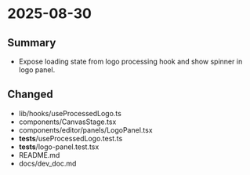 # 2025-08-30

## Summary
- Expose loading state from logo processing hook and show spinner in logo panel.

## Changed
- lib/hooks/useProcessedLogo.ts
- components/CanvasStage.tsx
- components/editor/panels/LogoPanel.tsx
- __tests__/useProcessedLogo.test.ts
- __tests__/logo-panel.test.tsx
- README.md
- docs/dev_doc.md
